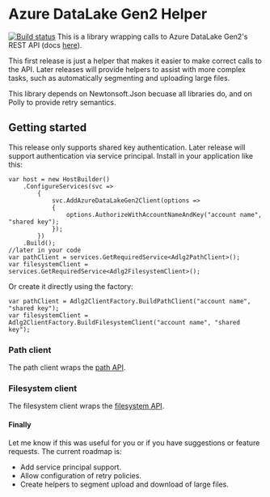 # Azure DataLake Gen2 Helper
[![Build status](https://dev.azure.com/peterdowdy/Adlg2Helper/_apis/build/status/Adlg2Helper%20master%20build)](https://dev.azure.com/peterdowdy/Adlg2Helper/_build/latest?definitionId=-1)
This is a library wrapping calls to Azure DataLake Gen2's REST API (docs [here](https://docs.microsoft.com/en-us/rest/api/storageservices/data-lake-storage-gen2)).

This first release is just a helper that makes it easier to make correct calls to the API. Later releases will provide helpers to assist with more complex tasks, such as automatically segmenting and uploading large files.

This library depends on Newtonsoft.Json becuase all libraries do, and on Polly to provide retry semantics.

## Getting started
This release only supports shared key authentication. Later release will support authentication via service principal. Install in your application like this:
```
var host = new HostBuilder()
    .ConfigureServices(svc =>
        {
            svc.AddAzureDataLakeGen2Client(options =>
            {
                options.AuthorizeWithAccountNameAndKey("account name", "shared key");
            });
        })
    .Build();
//later in your code
var pathClient = services.GetRequiredService<Adlg2PathClient>();
var filesystemClient = services.GetRequiredService<Adlg2FilesystemClient>();
```

Or create it directly using the factory:
```
var pathClient = Adlg2ClientFactory.BuildPathClient("account name", "shared key");
var filesystemClient = Adlg2ClientFactory.BuildFilesystemClient("account name", "shared key");
```

### Path client
The path client wraps the [path API](https://docs.microsoft.com/en-us/rest/api/storageservices/datalakestoragegen2/path).

### Filesystem client
The filesystem client wraps the [filesystem API](https://docs.microsoft.com/en-us/rest/api/storageservices/datalakestoragegen2/filesystem).

#### Finally
Let me know if this was useful for you or if you have suggestions or feature requests. The current roadmap is:
* Add service principal support.
* Allow configuration of retry policies.
* Create helpers to segment upload and download of large files. 
